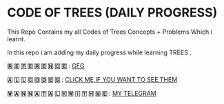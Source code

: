 # CODE OF TREES (DAILY PROGRESS) 
This Repo Contains my all Codes of Trees Concepts + Problems Which i learnt.

In this repo i am adding my daily progress while learning TREES .

 **🇷 🇪 🇫 🇪 🇷 🇪 🇳 🇨 🇪** : [GFG](https://www.geeksforgeeks.org/)

**🇦 🇱 🇱   🇨 🇴 🇩 🇪 🇸** : [CLICK ME,IF YOU WANT TO SEE THEM](https://github.com/singhkunal01/Code-Of-Trees-Data-Structure.git)

**🇼 🇦 🇳 🇳 🇦  🇹 🇦 🇱 🇰  🇼 🇮 🇹 🇭  🇲 🇪** : [MY TELEGRAM](https://t.me/unknown_01001)

